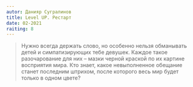 ```yaml
---
autor: Данияр Сугралинов
title: Level UP. Рестарт
date: 02-2021
raiting: 8
---
```

> Нужно всегда держать слово, но особенно нельзя обманывать детей и симпатизирующих тебе девушек. Каждое такое разочарование для них – мазки черной краской по их картине восприятия мира. Кто знает, какое невыполненное обещание станет последним штрихом, после которого весь мир будет только в одном цвете?